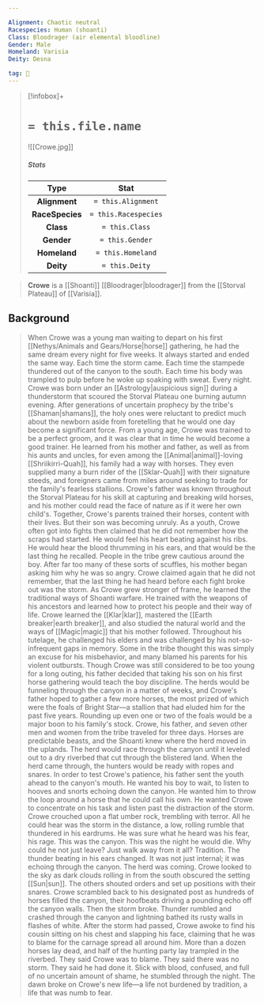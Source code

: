 ```yaml
---

Alignment: Chaotic neutral
Racespecies: Human (shoanti)
Class: Bloodrager (air elemental bloodline)
Gender: Male
Homeland: Varisia
Deity: Desna

tag: 👤️
---
```


> [!infobox]+
> #  `= this.file.name`
> ![[Crowe.jpg]]
> ##### Stats
> Type | Stat |
> :---: |:---:|
> **Alignment** | `= this.Alignment` |
> **RaceSpecies** | `= this.Racespecies` |
> **Class** | `= this.Class` |
> **Gender** | `= this.Gender` |
> **Homeland** | `= this.Homeland` |
> **Deity** | `= this.Deity` |



> **Crowe** is a [[Shoanti]] [[Bloodrager|bloodrager]] from the [[Storval Plateau]] of [[Varisia]].


## Background

> When Crowe was a young man waiting to depart on his first [[Nethys/Animals and Gears/Horse|horse]] gathering, he had the same dream every night for five weeks. It always started and ended the same way. Each time the storm came. Each time the stampede thundered out of the canyon to the south. Each time his body was trampled to pulp before he woke up soaking with sweat.
> Every night.
> Crowe was born under an [[Astrology|auspicious sign]] during a thunderstorm that scoured the Storval Plateau one burning autumn evening. After generations of uncertain prophecy by the tribe's [[Shaman|shamans]], the holy ones were reluctant to predict much about the newborn aside from foretelling that he would one day become a significant force.
> From a young age, Crowe was trained to be a perfect groom, and it was clear that in time he would become a good trainer. He learned from his mother and father, as well as from his aunts and uncles, for even among the [[Animal|animal]]-loving [[Shriikirri-Quah]], his family had a way with horses. They even supplied many a burn rider of the [[Sklar-Quah]] with their signature steeds, and foreigners came from miles around seeking to trade for the family's fearless stallions.
> Crowe's father was known throughout the Storval Plateau for his skill at capturing and breaking wild horses, and his mother could read the face of nature as if it were her own child's. Together, Crowe's parents trained their horses, content with their lives. But their son was becoming unruly.
> As a youth, Crowe often got into fights then claimed that he did not remember how the scraps had started. He would feel his heart beating against his ribs. He would hear the blood thrumming in his ears, and that would be the last thing he recalled. People in the tribe grew cautious around the boy. After far too many of these sorts of scuffles, his mother began asking him why he was so angry. Crowe claimed again that he did not remember, that the last thing he had heard before each fight broke out was the storm.
> As Crowe grew stronger of frame, he learned the traditional ways of Shoanti warfare. He trained with the weapons of his ancestors and learned how to protect his people and their way of life. Crowe learned the [[Klar|klar]], mastered the [[Earth breaker|earth breaker]], and also studied the natural world and the ways of [[Magic|magic]] that his mother followed. Throughout his tutelage, he challenged his elders and was challenged by his not-so-infrequent gaps in memory. Some in the tribe thought this was simply an excuse for his misbehavior, and many blamed his parents for his violent outbursts.
> Though Crowe was still considered to be too young for a long outing, his father decided that taking his son on his first horse gathering would teach the boy discipline. The herds would be funneling through the canyon in a matter of weeks, and Crowe's father hoped to gather a few more horses, the most prized of which were the foals of Bright Star—a stallion that had eluded him for the past five years. Rounding up even one or two of the foals would be a major boon to his family's stock.
> Crowe, his father, and seven other men and women from the tribe traveled for three days. Horses are predictable beasts, and the Shoanti knew where the herd moved in the uplands. The herd would race through the canyon until it leveled out to a dry riverbed that cut through the blistered land. When the herd came through, the hunters would be ready with ropes and snares.
> In order to test Crowe's patience, his father sent the youth ahead to the canyon's mouth. He wanted his boy to wait, to listen to hooves and snorts echoing down the canyon. He wanted him to throw the loop around a horse that he could call his own. He wanted Crowe to concentrate on his task and listen past the distraction of the storm.
> Crowe crouched upon a flat umber rock, trembling with terror. All he could hear was the storm in the distance, a low, rolling rumble that thundered in his eardrums. He was sure what he heard was his fear, his rage. This was the canyon. This was the night he would die. Why could he not just leave? Just walk away from it all?
> Tradition.
> The thunder beating in his ears changed. It was not just internal; it was echoing through the canyon. The herd was coming. Crowe looked to the sky as dark clouds rolling in from the south obscured the setting [[Sun|sun]]. The others shouted orders and set up positions with their snares. Crowe scrambled back to his designated post as hundreds of horses filled the canyon, their hoofbeats driving a pounding echo off the canyon walls.
> Then the storm broke. Thunder rumbled and crashed through the canyon and lightning bathed its rusty walls in flashes of white.
> After the storm had passed, Crowe awoke to find his cousin sitting on his chest and slapping his face, claiming that he was to blame for the carnage spread all around him. More than a dozen horses lay dead, and half of the hunting party lay trampled in the riverbed. They said Crowe was to blame. They said there was no storm. They said he had done it.
> Slick with blood, confused, and full of no uncertain amount of shame, he stumbled through the night. The dawn broke on Crowe's new life—a life not burdened by tradition, a life that was numb to fear.









